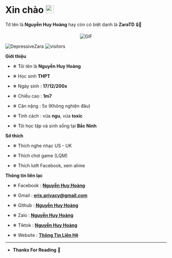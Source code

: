 <h1> Xin chào <img src="https://media2.giphy.com/media/WhoNyvVjuB88HjDK0l/giphy.gif?cid=6c09b952310fd72229b8bcba243541749caee1e64b818e7c&rid=giphy.gif&ct=g " width="25"></h1> 

Tớ tên là **Nguyễn Huy Hoàng** hay còn có biệt danh là **ZaraTD**  🔒🔑



<p align="center">
    <img align="center" alt="GIF" src="https://images.ctfassets.net/q41566h7mydg/1IDvJyygI0MkCwI6qCK2wS/4bcb3fc04cec43dc77e73f0487954960/BSoD.gif" />
</p> 
<p align="left"> <img src="https://komarev.com/ghpvc/?username=DepressiveZara&label=Profile%20views&color=0e75b6&style=flat" alt="DepressiveZara" /> <img alt="visitors" src="https://visitor-badge.laobi.icu/badge?page_id=DepressiveZara"></p>


**Giới thiệu**



- ❄ Tôi tên là **Nguyễn Huy Hoàng**

- ❄ Học sinh **THPT**

- ❄ Ngày sinh : **17/12/200x**

- ❄ Chiều cao : **1m7**

- ❄ Cân nặng : 5x (Không nghiện đâu)

- ❄ Tính cách : vừa **ngu**, vừa **toxic**

- ❄ Tôi học tập và  sinh sống tại **Bắc Ninh**



**Sở thích**



- ❄ Thích nghe nhạc US - UK

- ❄ Thích chơi game (LQM) 

- ❄ Thích lướt Facebook, xem alime



**Thông tin liên lạc**



- ❄ Facebook : **[Nguyễn Huy Hoàng](https://www.facebook/HuyHoangUwU)**

- ❄ Gmail : **[eris.privacy@gmail.com](https://gmail.com)**

- ❄ Github : **[Nguyễn Huy Hoàng](https://github.com/erislovely)**

- ❄ Zalo : **[Nguyễn Huy Hoàng](0338115856)**

- ❄ Tiktok : **[Nguyễn Huy Hoàng](https://www.tiktok.com/@privacy_eris)**

- ❄ Website : **[Thông Tin Liên Hệ](http://huyhoang-simp.tk)**

- -------------------------------------------------
- **Thanks For Reading**  👑
